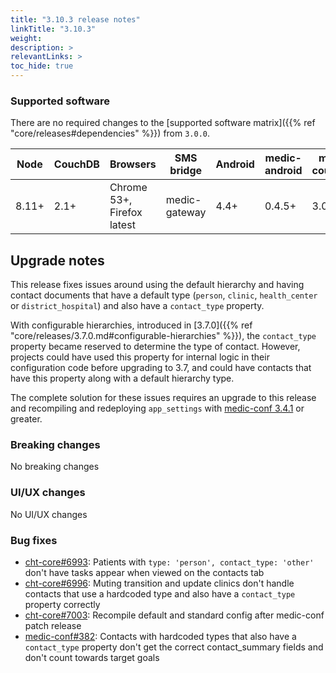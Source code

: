 ```yaml
---
title: "3.10.3 release notes"
linkTitle: "3.10.3"
weight: 
description: >
relevantLinks: >
toc_hide: true
---
```


### Supported software

There are no required changes to the [supported software matrix]({{% ref "core/releases#dependencies" %}})
 from `3.0.0`.

| Node | CouchDB | Browsers | SMS bridge | Android | medic-android | medic-couch2pg |
|----|----|----|----|----|----|---|
| 8.11+ | 2.1+ | Chrome 53+, Firefox latest | medic-gateway | 4.4+ | 0.4.5+ | 3.0+ |

## Upgrade notes

This release fixes issues around using the default hierarchy and having contact documents that have a default type (`person`, `clinic`, `health_center` or `district_hospital`) and also have a `contact_type` property. 

With configurable hierarchies, introduced in [3.7.0]({{% ref "core/releases/3.7.0.md#configurable-hierarchies" %}}), the `contact_type` property became reserved to determine the type of contact. 
However, projects could have used this property for internal logic in their configuration code before upgrading to 3.7, and could have contacts that have this property along with a default hierarchy type. 

The complete solution for these issues requires an upgrade to this release and recompiling and redeploying `app_settings` with [medic-conf 3.4.1](https://github.com/medic/cht-conf/blob/master/release-notes.md#340) or greater.

### Breaking changes

No breaking changes

### UI/UX changes

No UI/UX changes

### Bug fixes

- [cht-core#6993](https://github.com/medic/cht-core/issues/6993): Patients with `type: 'person', contact_type: 'other'` don't have tasks appear when viewed on the contacts tab
- [cht-core#6996](https://github.com/medic/cht-core/issues/6996): Muting transition and update clinics don't handle contacts that use a hardcoded type and also have a `contact_type` property correctly
- [cht-core#7003](https://github.com/medic/cht-core/issues/7003): Recompile default and standard config after medic-conf patch release
- [medic-conf#382](https://github.com/medic/medic-conf/issues/382): Contacts with hardcoded types that also have a `contact_type` property don't get the correct contact_summary fields and don't count towards target goals
